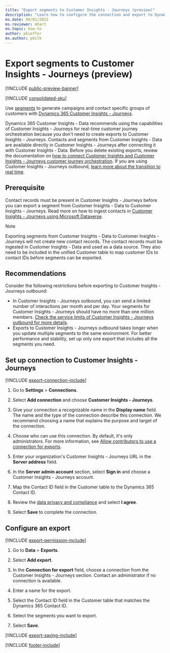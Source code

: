 ```yaml
---
title: "Export segments to Customer Insights - Journeys (preview)"
description: "Learn how to configure the connection and export to Dynamics 365 Customer Insights - Journeys."
ms.date: 09/01/2023
ms.reviewer: mhart
ms.topic: how-to
author: pkieffer
ms.author: philk
---
```


# Export segments to Customer Insights - Journeys (preview)

[!INCLUDE [public-preview-banner](includes/public-preview-banner.md)]

[!INCLUDE [consolidated-sku](./includes/consolidated-sku.md)]

Use [segments](segments.md) to generate campaigns and contact specific groups of customers with [Dynamics 365 Customer Insights - Journeys](/dynamics365/marketing/customer-insights-segments).

Dynamics 365 Customer Insights - Data recommends using the capabilities of Customer Insights - Journeys for real-time customer journey orchestration because you don't need to create exports to Customer Insights - Journeys. Contacts and segments from Customer Insights - Data are available directly in Customer Insights - Journeys after connecting it with Customer Insights - Data. Before you delete existing exports, review the documentation on [how to connect Customer Insights and Customer Insights - Journeys customer journey orchestration](/dynamics365/marketing/real-time-marketing-ci-profile). If you are using Customer Insights - Journeys outbound, [learn more about the transition to real time](https://community.dynamics.com/blogs/post/?postid=1b4394d5-7764-4484-aba9-c7f972292c10).

## Prerequisite

Contact records must be present in Customer Insights - Journeys before you can export a segment from Customer Insights - Data to Customer Insights - Journeys. Read more on how to ingest contacts in [Customer Insights - Journeys using Microsoft Dataverse](connect-dataverse.md).

> [!NOTE]
> Exporting segments from Customer Insights - Data to Customer Insights - Journeys will not create new contact records. The contact records must be ingested in Customer Insights - Data and used as a data source. They also need to be included in the unified Customer table to map customer IDs to contact IDs before segments can be exported.

## Recommendations

Consider the following restrictions before exporting to Customer Insights - Journeys outbound:

- In Customer Insights - Journeys outbound, you can send a limited number of interactions per month and per day. Your segments for Customer Insights - Journeys should have no more than one million members. [Check the service limits of Customer Insights - Journeys outbound for more details](/dynamics365/marketing/fair-use-policy).
- Exports to Customer Insights - Journeys outbound takes longer when you update multiple segments to the same environment. For better performance and stability, set up only one export that includes all the segments you need.

## Set up connection to Customer Insights - Journeys

[!INCLUDE [export-connection-include](includes/export-connection-admn.md)]

1. Go to **Settings** > **Connections**.

1. Select **Add connection** and choose **Customer Insights - Journeys**.

1. Give your connection a recognizable name in the **Display name** field. The name and the type of the connection describe this connection. We recommend choosing a name that explains the purpose and target of the connection.

1. Choose who can use this connection. By default, it's only administrators. For more information, see [Allow contributors to use a connection for exports](connections.md#allow-contributors-to-use-a-connection-for-exports).

1. Enter your organization's Customer Insights - Journeys URL in the **Server address** field.

1. In the **Server admin account** section, select **Sign in** and choose a Customer Insights - Journeys account.

1. Map the Contact ID field in the Customer table to the Dynamics 365 Contact ID.

1. Review the [data privacy and compliance](connections.md#data-privacy-and-compliance) and select **I agree**.

1. Select **Save** to complete the connection.

## Configure an export

[!INCLUDE [export-permission-include](includes/export-permission.md)]

1. Go to **Data** > **Exports**.

1. Select **Add export**.

1. In the **Connection for export** field, choose a connection from the Customer Insights - Journeys section. Contact an administrator if no connection is available.

1. Enter a name for the export.

1. Select the Contact ID field in the Customer table that matches the Dynamics 365 Contact ID.

1. Select the segments you want to export.

1. Select **Save**.

[!INCLUDE [export-saving-include](includes/export-saving.md)]

[!INCLUDE [footer-include](includes/footer-banner.md)]
